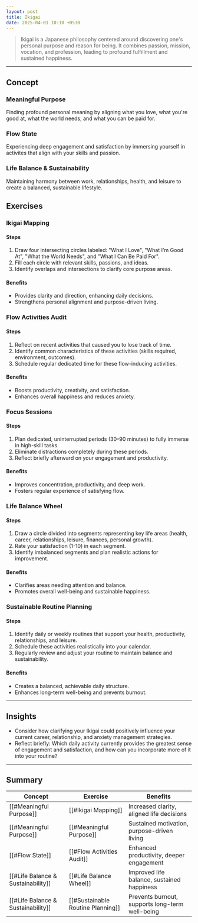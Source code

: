 ```yaml
---
layout: post
title: Ikigai
date: 2025-04-01 10:10 +0530
---
```


> Ikigai is a Japanese philosophy centered around discovering one's personal purpose and reason for being. It combines passion, mission, vocation, and profession, leading to profound fulfillment and sustained happiness.

---

## Concept

### Meaningful Purpose

Finding profound personal meaning by aligning what you love, what you're good at, what the world needs, and what you can be paid for.

### Flow State

Experiencing deep engagement and satisfaction by immersing yourself in activites that align with your skills and passion.

### Life Balance & Sustainability

Maintaining harmony between work, relationships, health, and leisure to create a balanced, sustainable lifestyle.

## Exercises

### Ikigai Mapping

#### Steps

1. Draw four intersecting circles labeled: "What I Love", "What I'm Good At", "What the World Needs", and "What I Can Be Paid For".
2. Fill each circle with relevant skills, passions, and ideas.
3. Identify overlaps and intersections to clarify core purpose areas.

#### Benefits

- Provides clarity and direction, enhancing daily decisions.
- Strengthens personal alignment and purpose-driven living.

### Flow Activities Audit

#### Steps

1. Reflect on recent activities that caused you to lose track of time.
2. Identify common characteristics of these activities (skills required, environment, outcomes).
3. Schedule regular dedicated time for these flow-inducing activities.

#### Benefits

- Boosts productivity, creativity, and satisfaction.
- Enhances overall happiness and reduces anxiety.

### Focus Sessions

#### Steps

1. Plan dedicated, uninterrupted periods (30–90 minutes) to fully immerse in high-skill tasks.
2. Eliminate distractions completely during these periods.
3. Reflect briefly afterward on your engagement and productivity.

#### Benefits

- Improves concentration, productivity, and deep work.
- Fosters regular experience of satisfying flow.

### Life Balance Wheel

#### Steps

1. Draw a circle divided into segments representing key life areas (health, career, relationships, leisure, finances, personal growth).
2. Rate your satisfaction (1-10) in each segment.
3. Identify imbalanced segments and plan realistic actions for improvement.

#### Benefits

- Clarifies areas needing attention and balance.
- Promotes overall well-being and sustainable happiness.

### Sustainable Routine Planning

#### Steps

1. Identify daily or weekly routines that support your health, productivity, relationships, and leisure.
2. Schedule these activities realistically into your calendar.
3. Regularly review and adjust your routine to maintain balance and sustainability.

#### Benefits

- Creates a balanced, achievable daily structure.
- Enhances long-term well-being and prevents burnout.

---

## Insights

- Consider how clarifying your Ikigai could positively influence your current career, relationship, and anxiety management strategies.
- Reflect briefly: Which daily activity currently provides the greatest sense of engagement and satisfaction, and how can you incorporate more of it into your routine?

---

## Summary

| Concept                            | Exercise                          | Benefits                                        |
| ---------------------------------- | --------------------------------- | ----------------------------------------------- |
| [[#Meaningful Purpose]]            | [[#Ikigai Mapping]]               | Increased clarity, aligned life decisions       |
| [[#Meaningful Purpose]]            | [[#Meaningful Purpose]]           | Sustained motivation, purpose-driven living     |
| [[#Flow State]]                    | [[#Flow Activities Audit]]        | Enhanced productivity, deeper engagement        |
| [[#Life Balance & Sustainability]] | [[#Life Balance Wheel]]           | Improved life balance, sustained happiness      |
| [[#Life Balance & Sustainability]] | [[#Sustainable Routine Planning]] | Prevents burnout, supports long-term well-being |
